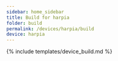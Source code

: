 ```yaml
---
sidebar: home_sidebar
title: Build for harpia
folder: build
permalink: /devices/harpia/build
device: harpia
---
```

{% include templates/device_build.md %}
